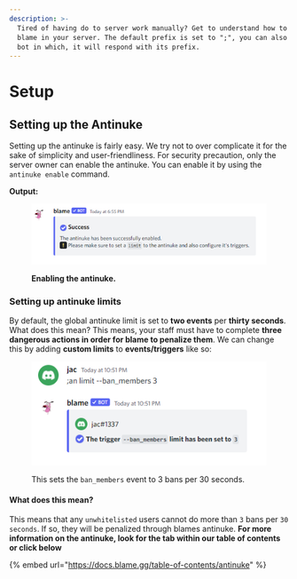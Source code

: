 ```yaml
---
description: >-
  Tired of having do to server work manually? Get to understand how to setup
  blame in your server. The default prefix is set to ";", you can also ping the
  bot in which, it will respond with its prefix.
---
```


# Setup

## Setting up the Antinuke <a href="#antinuke" id="antinuke"></a>

Setting up the antinuke is fairly easy. We try not to over complicate it for the sake of simplicity and user-friendliness. For security precaution, only the server owner can enable the antinuke. You can enable it by using the `antinuke enable` command.

**Output:**

<figure><img src="../.gitbook/assets/image (1).png" alt=""><figcaption><p><strong>Enabling the antinuke.</strong></p></figcaption></figure>

### Setting up antinuke limits

By default, the global antinuke limit is set to **two events** per **thirty seconds**. What does this mean? This means, your staff must have to complete **three dangerous actions in order for blame to penalize them**. We can change this by adding **custom limits** to **events/triggers** like so:

<figure><img src="../.gitbook/assets/an limit.png" alt=""><figcaption><p>This sets the <code>ban_members</code> event to 3 bans per 30 seconds.</p></figcaption></figure>

#### What does this mean?

This means that any `unwhitelisted` users cannot do more than `3` bans per `30 seconds`. If so, they will be penalized through blames antinuke. **For more information on the antinuke, look for the tab within our table of contents or click below**

{% embed url="https://docs.blame.gg/table-of-contents/antinuke" %}
